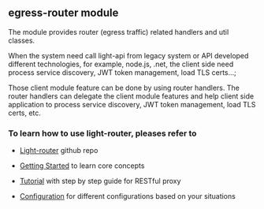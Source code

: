 ## egress-router module

The module provides router (egress traffic) related handlers and util classes.

 

When the system need call light-api from legacy system or API developed different technologies, for example, node.js, .net, the client side need process service discovery, JWT token management, load TLS certs...;

Those client module feature can be done by using router handlers. The router handlers can delegate the client module features and help client side application to process service discovery, JWT token management, load TLS certs, etc.

  


### To learn how to use light-router, pleases refer to

* [Light-router](https://github.com/networknt/light-router) github repo

* [Getting Started](https://www.networknt.com/getting-started/light-router/) to learn core concepts
* [Tutorial](https://www.networknt.com/tutorial/router/) with step by step guide for RESTful proxy
* [Configuration](https://www.networknt.com/service/router/configuration/) for different configurations based on your situations
